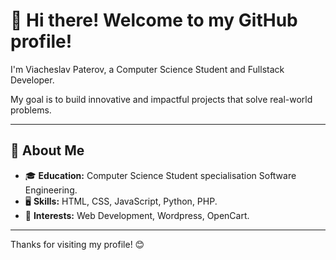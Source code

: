 # 👋 Hi there! Welcome to my GitHub profile!

I'm Viacheslav Paterov, a Computer Science Student and Fullstack Developer.

My goal is to build innovative and impactful projects that solve real-world problems.

---

## 🚀 About Me

- 🎓 **Education:** Computer Science Student specialisation Software Engineering.
- 🖥️ **Skills:** HTML, CSS, JavaScript, Python, PHP.
- 🔧 **Interests:** Web Development, Wordpress, OpenCart.

---

Thanks for visiting my profile! 😊
